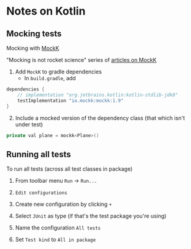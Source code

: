 Notes on Kotlin
===============

## Mocking tests

Mocking with [MockK](https://github.com/mockk/mockk)

"Mocking is not rocket science" series of [articles on MockK](https://blog.kotlin-academy.com/mocking-is-not-rocket-science-basics-ae55d0aadf2b)


1. Add `MockK` to gradle dependencies
    - In `build.gradle`, add

```java
dependencies {
    // implementation "org.jetbrains.kotlin:kotlin-stdlib-jdk8"
    testImplementation "io.mockk:mockk:1.9"
}
```

2. Include a mocked version of the dependency class (that which isn't under test)

```java
private val plane = mockk<Plane>()
```

## Running all tests

To run all tests (across all test classes in package)

1. From toolbar menu `Run` -> `Run...`

2. `Edit configurations`

3. Create new configuration by clicking `+`

4. Select `JUnit` as type (if that's the test package you're using)

5. Name the configuration `All tests`

6. Set `Test kind` to `All in package`